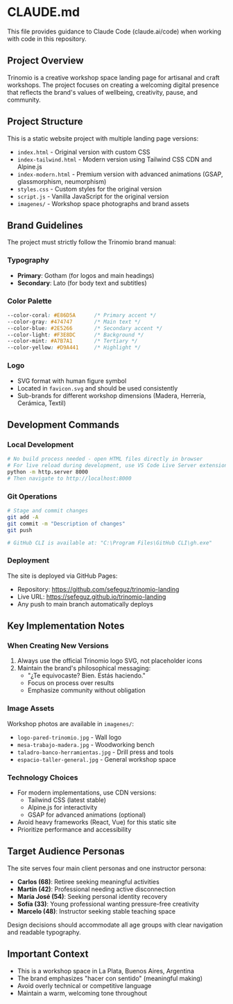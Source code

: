 # CLAUDE.md

This file provides guidance to Claude Code (claude.ai/code) when working with code in this repository.

## Project Overview

Trinomio is a creative workshop space landing page for artisanal and craft workshops. The project focuses on creating a welcoming digital presence that reflects the brand's values of wellbeing, creativity, pause, and community.

## Project Structure

This is a static website project with multiple landing page versions:
- `index.html` - Original version with custom CSS
- `index-tailwind.html` - Modern version using Tailwind CSS CDN and Alpine.js
- `index-modern.html` - Premium version with advanced animations (GSAP, glassmorphism, neumorphism)
- `styles.css` - Custom styles for the original version
- `script.js` - Vanilla JavaScript for the original version
- `imagenes/` - Workshop space photographs and brand assets

## Brand Guidelines

The project must strictly follow the Trinomio brand manual:

### Typography
- **Primary**: Gotham (for logos and main headings)
- **Secondary**: Lato (for body text and subtitles)

### Color Palette
```css
--color-coral: #E86D5A      /* Primary accent */
--color-gray: #474747       /* Main text */
--color-blue: #2E5266       /* Secondary accent */
--color-light: #F3E8DC      /* Background */
--color-mint: #A7B7A1       /* Tertiary */
--color-yellow: #D9A441     /* Highlight */
```

### Logo
- SVG format with human figure symbol
- Located in `favicon.svg` and should be used consistently
- Sub-brands for different workshop dimensions (Madera, Herrería, Cerámica, Textil)

## Development Commands

### Local Development
```bash
# No build process needed - open HTML files directly in browser
# For live reload during development, use VS Code Live Server extension or:
python -m http.server 8000
# Then navigate to http://localhost:8000
```

### Git Operations
```bash
# Stage and commit changes
git add -A
git commit -m "Description of changes"
git push

# GitHub CLI is available at: "C:\Program Files\GitHub CLI\gh.exe"
```

### Deployment
The site is deployed via GitHub Pages:
- Repository: https://github.com/sefeguz/trinomio-landing
- Live URL: https://sefeguz.github.io/trinomio-landing
- Any push to main branch automatically deploys

## Key Implementation Notes

### When Creating New Versions
1. Always use the official Trinomio logo SVG, not placeholder icons
2. Maintain the brand's philosophical messaging:
   - "¿Te equivocaste? Bien. Estás haciendo."
   - Focus on process over results
   - Emphasize community without obligation

### Image Assets
Workshop photos are available in `imagenes/`:
- `logo-pared-trinomio.jpg` - Wall logo
- `mesa-trabajo-madera.jpg` - Woodworking bench
- `taladro-banco-herramientas.jpg` - Drill press and tools
- `espacio-taller-general.jpg` - General workshop space

### Technology Choices
- For modern implementations, use CDN versions:
  - Tailwind CSS (latest stable)
  - Alpine.js for interactivity
  - GSAP for advanced animations (optional)
- Avoid heavy frameworks (React, Vue) for this static site
- Prioritize performance and accessibility

## Target Audience Personas

The site serves four main client personas and one instructor persona:
- **Carlos (68)**: Retiree seeking meaningful activities
- **Martín (42)**: Professional needing active disconnection
- **María José (54)**: Seeking personal identity recovery
- **Sofía (33)**: Young professional wanting pressure-free creativity
- **Marcelo (48)**: Instructor seeking stable teaching space

Design decisions should accommodate all age groups with clear navigation and readable typography.

## Important Context

- This is a workshop space in La Plata, Buenos Aires, Argentina
- The brand emphasizes "hacer con sentido" (meaningful making)
- Avoid overly technical or competitive language
- Maintain a warm, welcoming tone throughout